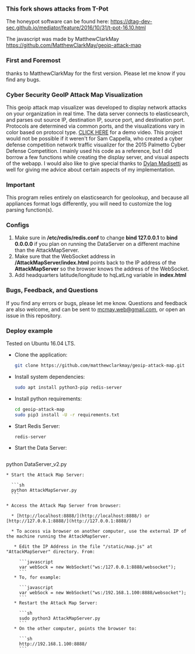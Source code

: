 ### This fork shows attacks from T-Pot

The honeypot software can be found here:
https://dtag-dev-sec.github.io/mediator/feature/2016/10/31/t-pot-16.10.html

The javascript was made by MatthewClarkMay
https://github.com/MatthewClarkMay/geoip-attack-map



### First and Foremost
thanks to MatthewClarkMay for the first version. Please let me know if you find any bugs.

### Cyber Security GeoIP Attack Map Visualization
This geoip attack map visualizer was developed to display network attacks on your organization in real time. The data server connects to elasticsearch, and parses out source IP, destination IP, source port, and destination port. Protocols are determined via common ports, and the visualizations vary in color based on protocol type. [CLICK HERE](https://www.youtube.com/watch?v=zTvLJjTzJnU) for a demo video. This project would not be possible if it weren't for Sam Cappella, who created a cyber defense competition network traffic visualizer for the 2015 Palmetto Cyber Defense Competition. I mainly used his code as a reference, but I did borrow a few functions while creating the display server, and visual aspects of the webapp. I would also like to give special thanks to [Dylan Madisetti](http://www.dylanmadisetti.com/) as well for giving me advice about certain aspects of my implementation.

### Important
This program relies entirely on elasticsearch for geolookup, and because all appliances format logs differently, you will need to customize the log parsing function(s).

### Configs 
1. Make sure in **/etc/redis/redis.conf** to change **bind 127.0.0.1** to **bind 0.0.0.0** if you plan on running the DataServer on a different machine than the AttackMapServer.
2. Make sure that the WebSocket address in **/AttackMapServer/index.html** points back to the IP address of the **AttackMapServer** so the browser knows the address of the WebSocket.
3. Add headquarters latitude/longitude to hqLatLng variable in **index.html**

### Bugs, Feedback, and Questions
If you find any errors or bugs, please let me know. Questions and feedback are also welcome, and can be sent to mcmay.web@gmail.com, or open an issue in this repository.


### Deploy example
Tested on Ubuntu 16.04 LTS.

* Clone the application:

  ```sh
  git clone https://github.com/matthewclarkmay/geoip-attack-map.git
  ```

* Install system dependencies:

  ```sh
  sudo apt install python3-pip redis-server

  ```

* Install python requirements:

  ```sh
  cd geoip-attack-map
  sudo pip3 install -U -r requirements.txt

  ```
  
* Start Redis Server:

  ```sh
  redis-server

  ```
* Start the Data Server:

    ```sh
 python DataServer_v2.py

  ```
* Start the Attack Map Server:
  
    ```sh
    python AttackMapServer.py
    ```
 
* Access the Attack Map Server from browser:

    * [http://localhost:8888/](http://localhost:8888/) or [http://127.0.0.1:8888/](http://127.0.0.1:8888/)
  
    * To access via browser on another computer, use the external IP of the machine running the AttackMapServer.
    
     * Edit the IP Address in the file "/static/map.js" at "AttackMapServer" directory. From:
      
       ```javascript
       var webSock = new WebSocket("ws:/127.0.0.1:8888/websocket");
       ```
     * To, for example: 
     
       ```javascript
       var webSock = new WebSocket("ws:/192.168.1.100:8888/websocket");
       ```
     * Restart the Attack Map Server:
     
       ```sh
       sudo python3 AttackMapServer.py
       ```
     * On the other computer, points the browser to:
     
       ```sh
       http://192.168.1.100:8888/
       ```
